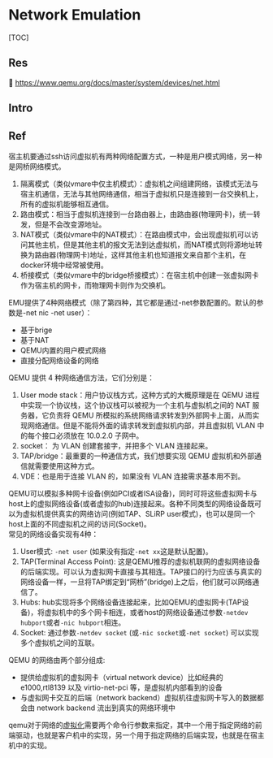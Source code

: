 # Network Emulation

[TOC]



## Res
📂 https://www.qemu.org/docs/master/system/devices/net.html



## Intro



## Ref
[Qemu虚拟机与宿主机之间文件传输]: http://pwn4.fun/2020/05/27/Qemu虚拟机与宿主机之间文件传输/

宿主机要通过ssh访问虚拟机有两种网络配置方式，一种是用户模式网络，另一种是网桥网络模式。

[Ubuntu下SSH登录Qemu虚拟机]: http://pwn4.fun/2019/05/31/Ubuntu下SSH登录Qemu虚拟机/

[Set up a Mac for Qemu with Bridged Network]: https://upstreamwithoutapaddle.com/home-lab/bare-metal-bootstrap/

[在 macos 创建 QEMU 桥接网络]: https://taoshu.in/unix/qemu-bridge-on-macos.html

[👍 kvm的4中网络模型（qemu-kvm）]: https://www.cnblogs.com/wyzhou/p/9630660.html

1. 隔离模式（类似vmare中仅主机模式）：虚拟机之间组建网络，该模式无法与宿主机通信，无法与其他网络通信，相当于虚拟机只是连接到一台交换机上，所有的虚拟机能够相互通信。  
2. 路由模式：相当于虚拟机连接到一台路由器上，由路由器(物理网卡)，统一转发，但是不会改变源地址。  
3. NAT模式（类似vmare中的NAT模式）：在路由模式中，会出现虚拟机可以访问其他主机，但是其他主机的报文无法到达虚拟机，而NAT模式则将源地址转换为路由器(物理网卡)地址，这样其他主机也知道报文来自那个主机，在docker环境中经常被使用。  
4. 桥接模式（类似vmare中的bridge桥接模式）：在宿主机中创建一张虚拟网卡作为宿主机的网卡，而物理网卡则作为交换机。

[QEMU网络操作相关说明及常用命令]: https://github.com/QthCN/opsguide_book/blob/master/QEMU网络操作相关说明及常用命令.md

EMU提供了4种网络模式（除了第四种，其它都是通过-net参数配置的。默认的参数是-net nic -net user）：
- 基于brige
- 基于NAT
- QEMU内置的用户模式网络
- 直接分配网络设备的网络

[QEMU 网络配置一把梭]: https://wzt.ac.cn/2021/05/28/QEMU-networking/

QEMU 提供 4 种网络通信方法，它们分别是：
1. User mode stack：用户协议栈方式，这种方式的大概原理是在 QEMU 进程中实现一个协议栈，这个协议栈可以被视为一个主机与虚拟机之间的 NAT 服务器，它负责将 QEMU 所模拟的系统网络请求转发到外部网卡上面，从而实现网络通信。但是不能将外面的请求转发到虚拟机内部，并且虚拟机 VLAN 中的每个接口必须放在 10.0.2.0 子网中。
2. socket： 为 VLAN 创建套接字，并把多个 VLAN 连接起来。
3. TAP/bridge：最重要的一种通信方式，我们想要实现 QEMU 虚拟机和外部通信就需要使用这种方式。
4. VDE：也是用于连接 VLAN 的，如果没有 VLAN 连接需求基本用不到。

[👍 QEMU虚拟机网络模拟]: https://www.owalle.com/2019/12/26/network-in-vm/

QEMU可以模拟多种网卡设备(例如PCI或者ISA设备)，同时可将这些虚拟网卡与host上的虚拟网络设备(或者虚拟的hub)连接起来。各种不同类型的网络设备既可以为虚拟机提供真实的网络访问(例如TAP、SLiRP user模式)，也可以是同一个host上面的不同虚拟机之间的访问(Socket)。  
常见的网络设备实现有4种：
1. User模式: `-net user` (如果没有指定`-net xx`这是默认配置)。
2. TAP(Terminal Access Point): 这是QEMU推荐的虚拟机联网的虚拟网络设备的后端实现。可以认为虚拟网卡直接与其相连。TAP接口的行为应该与真实的网络设备一样，一旦将TAP绑定到“网桥”(bridge)上之后，他们就可以网络通信了。
3. Hubs: hub实现将多个网络设备连接起来，比如QEMU的虚拟网卡(TAP设备)，将虚拟机中的多个网卡相连，或者host的网络设备通过参数`-netdev hubport`或者`-nic hubport`相连。
4. Socket: 通过参数`-netdev socket` (或`-nic socket`或`-net socket`) 可以实现多个虚拟机之间的互联。

[👍 QEMU 网络配置]: https://tomwei7.com/2021/10/09/qemu-network-config/

QEMU 的网络由两个部分组成:
- 提供给虚拟机的虚拟网卡（virtual network device）比如经典的 e1000,rtl8139 以及 virtio-net-pci 等，是虚拟机内部看到的设备
- 与虚拟网卡交互的后端（network backend）虚拟机往虚拟网卡写入的数据都会由 network backend 流出到真实的网络环境中

[QEMU中的网络虚拟化配置 | CSDN]: https://blog.csdn.net/rikeyone/article/details/106767540

qemu对于网络的[虚拟化](https://so.csdn.net/so/search?q=%E8%99%9A%E6%8B%9F%E5%8C%96&spm=1001.2101.3001.7020)需要两个命令行参数来指定，其中一个用于指定网络的前端驱动，也就是客户机中的实现，另一个用于指定网络的后端实现，也就是在宿主机中的实现。

